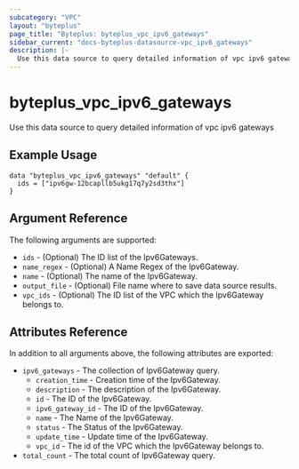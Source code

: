 ```yaml
---
subcategory: "VPC"
layout: "byteplus"
page_title: "Byteplus: byteplus_vpc_ipv6_gateways"
sidebar_current: "docs-byteplus-datasource-vpc_ipv6_gateways"
description: |-
  Use this data source to query detailed information of vpc ipv6 gateways
---
```

# byteplus_vpc_ipv6_gateways
Use this data source to query detailed information of vpc ipv6 gateways
## Example Usage
```hcl
data "byteplus_vpc_ipv6_gateways" "default" {
  ids = ["ipv6gw-12bcapllb5ukg17q7y2sd3thx"]
}
```
## Argument Reference
The following arguments are supported:
* `ids` - (Optional) The ID list of the Ipv6Gateways.
* `name_regex` - (Optional) A Name Regex of the Ipv6Gateway.
* `name` - (Optional) The name of the Ipv6Gateway.
* `output_file` - (Optional) File name where to save data source results.
* `vpc_ids` - (Optional) The ID list of the VPC which the Ipv6Gateway belongs to.

## Attributes Reference
In addition to all arguments above, the following attributes are exported:
* `ipv6_gateways` - The collection of Ipv6Gateway query.
    * `creation_time` - Creation time of the Ipv6Gateway.
    * `description` - The description of the Ipv6Gateway.
    * `id` - The ID of the Ipv6Gateway.
    * `ipv6_gateway_id` - The ID of the Ipv6Gateway.
    * `name` - The Name of the Ipv6Gateway.
    * `status` - The Status of the Ipv6Gateway.
    * `update_time` - Update time of the Ipv6Gateway.
    * `vpc_id` - The id of the VPC which the Ipv6Gateway belongs to.
* `total_count` - The total count of Ipv6Gateway query.


